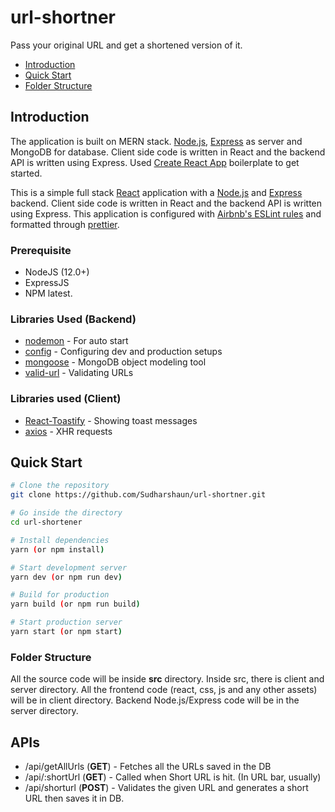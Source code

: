 # url-shortner

Pass your original URL and get a shortened version of it.

  - [Introduction](#introduction)
  - [Quick Start](#quick-start)
  - [Folder Structure](#folder-structure)
## Introduction

The application is built on MERN stack. [Node.js](https://nodejs.org/en/), [Express](https://expressjs.com/) as server and MongoDB for database. Client side code is written in React and the backend API is written using Express.  Used [Create React App](https://github.com/facebook/create-react-app) boilerplate to get started. 

This is a simple full stack [React](https://reactjs.org/) application with a [Node.js](https://nodejs.org/en/) and [Express](https://expressjs.com/) backend. Client side code is written in React and the backend API is written using Express. This application is configured with [Airbnb's ESLint rules](https://github.com/airbnb/javascript) and formatted through [prettier](https://prettier.io/).

### Prerequisite

* NodeJS (12.0+)
* ExpressJS
* NPM latest.

### Libraries Used (Backend)

* [nodemon](https://www.npmjs.com/package/nodemon) - For auto start
* [config](https://www.npmjs.com/package/config) - Configuring dev and production setups
* [mongoose](https://www.npmjs.com/package/mongoose) - MongoDB object modeling tool
* [valid-url](https://www.npmjs.com/package/valid-url) - Validating URLs

### Libraries used (Client)

* [React-Toastify](https://www.npmjs.com/package/react-toastify) -  Showing toast messages
* [axios](https://www.npmjs.com/package/axios) - XHR requests

## Quick Start

```bash
# Clone the repository
git clone https://github.com/Sudharshaun/url-shortner.git

# Go inside the directory
cd url-shortener

# Install dependencies
yarn (or npm install)

# Start development server
yarn dev (or npm run dev)

# Build for production
yarn build (or npm run build)

# Start production server
yarn start (or npm start)
```

### Folder Structure

All the source code will be inside **src** directory. Inside src, there is client and server directory. All the frontend code (react, css, js and any other assets) will be in client directory. Backend Node.js/Express code will be in the server directory.

## APIs

* /api/getAllUrls (**GET**) - Fetches all the URLs saved in the DB
* /api/:shortUrl (**GET**) - Called when Short URL is hit. (In URL bar, usually)
* /api/shorturl (**POST**) - Validates the given URL and generates a short URL then saves it in DB.
